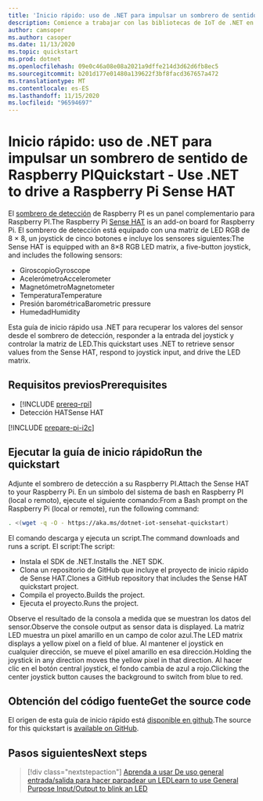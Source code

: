 ```yaml
---
title: 'Inicio rápido: uso de .NET para impulsar un sombrero de sentido de Raspberry PI'
description: Comience a trabajar con las bibliotecas de IoT de .NET en 5 minutos con una detección HAT, una placa de complemento para Raspberry PI.
author: camsoper
ms.author: casoper
ms.date: 11/13/2020
ms.topic: quickstart
ms.prod: dotnet
ms.openlocfilehash: 09e0c46a08e08a2021a9dffe214d3d62d6fb8ec5
ms.sourcegitcommit: b201d177e01480a139622f3bf8facd367657a472
ms.translationtype: MT
ms.contentlocale: es-ES
ms.lasthandoff: 11/15/2020
ms.locfileid: "96594697"
---
```

# <a name="quickstart---use-net-to-drive-a-raspberry-pi-sense-hat"></a><span data-ttu-id="47a04-103">Inicio rápido: uso de .NET para impulsar un sombrero de sentido de Raspberry PI</span><span class="sxs-lookup"><span data-stu-id="47a04-103">Quickstart - Use .NET to drive a Raspberry Pi Sense HAT</span></span>

<span data-ttu-id="47a04-104">El [sombrero de detección](https://www.raspberrypi.org/products/sense-hat/) de Raspberry PI <span class="docon docon-navigate-external x-hidden-focus"></span> es un panel complementario para Raspberry PI.</span><span class="sxs-lookup"><span data-stu-id="47a04-104">The Raspberry Pi [Sense HAT](https://www.raspberrypi.org/products/sense-hat/) <span class="docon docon-navigate-external x-hidden-focus"></span> is an add-on board for Raspberry Pi.</span></span> <span data-ttu-id="47a04-105">El sombrero de detección está equipado con una matriz de LED RGB de 8 × 8, un joystick de cinco botones e incluye los sensores siguientes:</span><span class="sxs-lookup"><span data-stu-id="47a04-105">The Sense HAT is equipped with an 8×8 RGB LED matrix, a five-button joystick, and includes the following sensors:</span></span>

- <span data-ttu-id="47a04-106">Giroscopio</span><span class="sxs-lookup"><span data-stu-id="47a04-106">Gyroscope</span></span>
- <span data-ttu-id="47a04-107">Acelerómetro</span><span class="sxs-lookup"><span data-stu-id="47a04-107">Accelerometer</span></span>
- <span data-ttu-id="47a04-108">Magnetómetro</span><span class="sxs-lookup"><span data-stu-id="47a04-108">Magnetometer</span></span>
- <span data-ttu-id="47a04-109">Temperatura</span><span class="sxs-lookup"><span data-stu-id="47a04-109">Temperature</span></span>
- <span data-ttu-id="47a04-110">Presión barométrica</span><span class="sxs-lookup"><span data-stu-id="47a04-110">Barometric pressure</span></span>
- <span data-ttu-id="47a04-111">Humedad</span><span class="sxs-lookup"><span data-stu-id="47a04-111">Humidity</span></span>

<span data-ttu-id="47a04-112">Esta guía de inicio rápido usa .NET para recuperar los valores del sensor desde el sombrero de detección, responder a la entrada del joystick y controlar la matriz de LED.</span><span class="sxs-lookup"><span data-stu-id="47a04-112">This quickstart uses .NET to retrieve sensor values from the Sense HAT, respond to joystick input, and drive the LED matrix.</span></span>

## <a name="prerequisites"></a><span data-ttu-id="47a04-113">Requisitos previos</span><span class="sxs-lookup"><span data-stu-id="47a04-113">Prerequisites</span></span>

- [!INCLUDE [prereq-rpi](../includes/prereq-rpi.md)]
- <span data-ttu-id="47a04-114">Detección HAT</span><span class="sxs-lookup"><span data-stu-id="47a04-114">Sense HAT</span></span>

[!INCLUDE [prepare-pi-i2c](../includes/prepare-pi-i2c.md)]

## <a name="run-the-quickstart"></a><span data-ttu-id="47a04-115">Ejecutar la guía de inicio rápido</span><span class="sxs-lookup"><span data-stu-id="47a04-115">Run the quickstart</span></span>

<span data-ttu-id="47a04-116">Adjunte el sombrero de detección a su Raspberry PI.</span><span class="sxs-lookup"><span data-stu-id="47a04-116">Attach the Sense HAT to your Raspberry Pi.</span></span> <span data-ttu-id="47a04-117">En un símbolo del sistema de bash en Raspberry PI (local o remoto), ejecute el siguiente comando:</span><span class="sxs-lookup"><span data-stu-id="47a04-117">From a Bash prompt on the Raspberry Pi (local or remote), run the following command:</span></span>

```bash
. <(wget -q -O - https://aka.ms/dotnet-iot-sensehat-quickstart)
```

<span data-ttu-id="47a04-118">El comando descarga y ejecuta un script.</span><span class="sxs-lookup"><span data-stu-id="47a04-118">The command downloads and runs a script.</span></span> <span data-ttu-id="47a04-119">El script:</span><span class="sxs-lookup"><span data-stu-id="47a04-119">The script:</span></span>

- <span data-ttu-id="47a04-120">Instala el SDK de .NET.</span><span class="sxs-lookup"><span data-stu-id="47a04-120">Installs the .NET SDK.</span></span>
- <span data-ttu-id="47a04-121">Clona un repositorio de GitHub que incluye el proyecto de inicio rápido de Sense HAT.</span><span class="sxs-lookup"><span data-stu-id="47a04-121">Clones a GitHub repository that includes the Sense HAT quickstart project.</span></span>
- <span data-ttu-id="47a04-122">Compila el proyecto.</span><span class="sxs-lookup"><span data-stu-id="47a04-122">Builds the project.</span></span>
- <span data-ttu-id="47a04-123">Ejecuta el proyecto.</span><span class="sxs-lookup"><span data-stu-id="47a04-123">Runs the project.</span></span>

<span data-ttu-id="47a04-124">Observe el resultado de la consola a medida que se muestran los datos del sensor.</span><span class="sxs-lookup"><span data-stu-id="47a04-124">Observe the console output as sensor data is displayed.</span></span> <span data-ttu-id="47a04-125">La matriz LED muestra un píxel amarillo en un campo de color azul.</span><span class="sxs-lookup"><span data-stu-id="47a04-125">The LED matrix displays a yellow pixel on a field of blue.</span></span> <span data-ttu-id="47a04-126">Al mantener el joystick en cualquier dirección, se mueve el píxel amarillo en esa dirección.</span><span class="sxs-lookup"><span data-stu-id="47a04-126">Holding the joystick in any direction moves the yellow pixel in that direction.</span></span> <span data-ttu-id="47a04-127">Al hacer clic en el botón central joystick, el fondo cambia de azul a rojo.</span><span class="sxs-lookup"><span data-stu-id="47a04-127">Clicking the center joystick button causes the background to switch from blue to red.</span></span>

## <a name="get-the-source-code"></a><span data-ttu-id="47a04-128">Obtención del código fuente</span><span class="sxs-lookup"><span data-stu-id="47a04-128">Get the source code</span></span>

<span data-ttu-id="47a04-129">El origen de esta guía de inicio rápido está [disponible en github](https://github.com/MicrosoftDocs/dotnet-iot-assets/tree/master/quickstarts/SenseHat.Quickstart).</span><span class="sxs-lookup"><span data-stu-id="47a04-129">The source for this quickstart is [available on GitHub](https://github.com/MicrosoftDocs/dotnet-iot-assets/tree/master/quickstarts/SenseHat.Quickstart).</span></span> <span class="docon docon-navigate-external x-hidden-focus"></span>

## <a name="next-steps"></a><span data-ttu-id="47a04-130">Pasos siguientes</span><span class="sxs-lookup"><span data-stu-id="47a04-130">Next steps</span></span>

> [!div class="nextstepaction"]
> [<span data-ttu-id="47a04-131">Aprenda a usar De uso general entrada/salida para hacer parpadear un LED</span><span class="sxs-lookup"><span data-stu-id="47a04-131">Learn to use General Purpose Input/Output to blink an LED</span></span>](../tutorials/blink-led.md)
